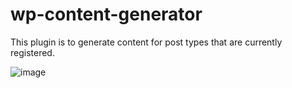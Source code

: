 # wp-content-generator
 This plugin is to generate content for post types that are currently registered.
 
 ![image](https://user-images.githubusercontent.com/10601417/85916950-43c0e700-b888-11ea-8747-a36151e131e5.png)

